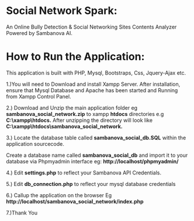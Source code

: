 # Social Network Spark:

An Online Bully Detection & Social Networking Sites Contents Analyzer Powered by Sambanova AI.


# How to Run the Application:

This application is built with PHP, Mysql, Bootstraps, Css, Jquery-Ajax etc.

1.)You will need to Download and  install Xampp Server. After installation, ensure that Mysql Database and  Apache has been started and Running from Xampp Control Panel.

2.) Download and Unzip the main application folder eg **sambanova_social_network.zip** to xampp **htdocs** directories e.g  **C:\xampp\htdocs.**  After unzipping the directory will look like  **C:\xampp\htdocs\sambanova_social_network.**

3.) Locate the database table called **sambanova_social_db.SQL** within the application sourcecode.

 Create a database name called **sambanova_social_db** and import it to your database via Phpmyadmin interface eg: **http://localhost/phpmyadmin/**

4.) Edit **settings.php**  to reflect your Sambanova API Credentials.

5.) Edit **db_connection.php**  to reflect your mysql database credentials

6.) Callup the application on the browser Eg **http://localhost/sambanova_social_network/index.php**

7.)Thank You
